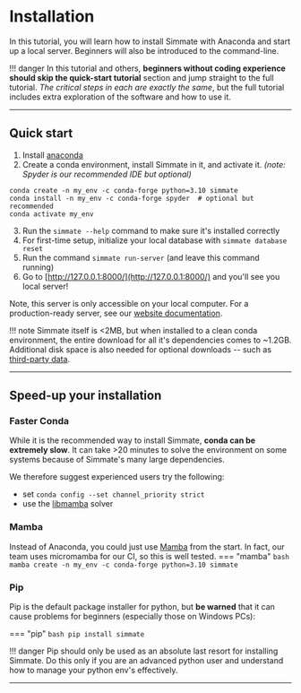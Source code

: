 # Installation

In this tutorial, you will learn how to install Simmate with Anaconda and start up a local server. Beginners will also be introduced to the command-line.

!!! danger
    In this tutorial and others, **beginners without coding experience should skip the quick-start tutorial** section and jump straight to the full tutorial. *The critical steps in each are exactly the same*, but the full tutorial includes extra exploration of the software and how to use it.

----------------------------------------------------------------------

## Quick start

1. Install [anaconda](https://www.anaconda.com/products/distribution)
2. Create a conda environment, install Simmate in it, and activate it. *(note: Spyder is our recommended IDE but optional)*
``` shell
conda create -n my_env -c conda-forge python=3.10 simmate
conda install -n my_env -c conda-forge spyder  # optional but recommended
conda activate my_env
```
3. Run the `simmate --help` command to make sure it's installed correctly
4. For first-time setup, initialize your local database with `simmate database reset`
5. Run the command `simmate run-server` (and leave this command running)
6. Go to [http://127.0.0.1:8000/](http://127.0.0.1:8000/) and you'll see you local server!

Note, this server is only accessible on your local computer. For a production-ready server, see our [website documentation](/full_guides/website/overview/).

!!! note 
    Simmate itself is <2MB, but when installed to a clean conda environment, the entire download for all it's dependencies comes to ~1.2GB. Additional disk space is also needed for optional downloads -- such as [third-party data](/full_guides/database/third_party_data/).

----------------------------------------------------------------------

## Speed-up your installation

### Faster Conda

While it is the recommended way to install Simmate, **conda can be extremely slow**. 
It can take >20 minutes to solve the environment on some systems because of 
Simmate's many large dependencies. 
        
We therefore suggest experienced users try the following:
        
- set `conda config --set channel_priority strict`            
- use the [libmamba](https://www.anaconda.com/blog/a-faster-conda-for-a-growing-community) solver

### Mamba

Instead of Anaconda, you could just use [Mamba](https://mamba.readthedocs.io/en/latest/) from the start. In fact, our team uses micromamba for our CI, so this is well tested.
=== "mamba"
    ``` bash
    mamba create -n my_env -c conda-forge python=3.10 simmate
    ```

### Pip

Pip is the default package installer for python, but **be warned** that it can 
cause problems for beginners (especially those on Windows PCs):

=== "pip"
    ``` bash
    pip install simmate
    ```
    
!!! danger
    Pip should only be used as an absolute last resort for installing
    Simmate. Do this only if you are an advanced python user and understand
    how to manage your python env's effectively.

----------------------------------------------------------------------

